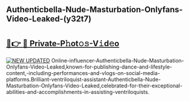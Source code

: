 ## Authenticbella-Nude-Masturbation-Onlyfans-Video-Leaked-(y32t7)


# <h2><a href="https://mediaupload.pro?-19M">🔗👉 🔴 Private-P𝚑ot𝚘𝚜-V𝚒d𝚎o</a></h2>

[![NEW UPDATED](https://i.imgur.com/0qMVB7G.gif)](https://mediaupload.pro?-19M)
Online-influencer-Authenticbella-Nude-Masturbation-Onlyfans-Video-Leaked,known-for-publishing-dance-and-lifestyle-content,-including-performances-and-vlogs-on-social-media-platforms.Brilliant-ventriloquist-assistant-Authenticbella-Nude-Masturbation-Onlyfans-Video-Leaked,celebrated-for-their-exceptional-abilities-and-accomplishments-in-assisting-ventriloquists.  